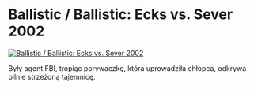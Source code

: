 Ballistic / Ballistic: Ecks vs. Sever 2002 
=============
[![Ballistic / Ballistic: Ecks vs. Sever 2002 ](http://vidos.pl/images/player.gif)](http://vidos.pl/ballistic-ballistic-ecks-vs-sever-2002)

 Były agent FBI, tropiąc porywaczkę, która uprowadziła chłopca, odkrywa pilnie strzeżoną tajemnicę.
